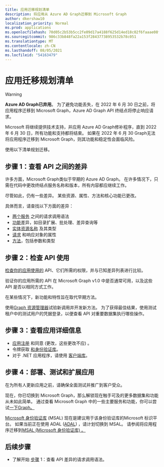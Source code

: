 ```yaml
---
title: 应用迁移规划清单
description: 将应用从 Azure AD Graph迁移到 Microsoft Graph
author: dkershaw10
localization_priority: Normal
ms.prod: applications
ms.openlocfilehash: 70d05c2b53b5cc2fe09d17a4188f625d14ed18c02f6faaae08f304eef083cea8
ms.sourcegitcommit: 986c33b848fa22a153f28437738953532b78c051
ms.translationtype: MT
ms.contentlocale: zh-CN
ms.lasthandoff: 08/05/2021
ms.locfileid: "54163479"
---
```

# <a name="app-migration-planning-checklist"></a>应用迁移规划清单

> [!WARNING]
> **Azure AD Graph已弃用**。 为了避免功能丢失，在 2022 年 6 月 30 日之前，将应用程序迁移到 Microsoft Graph，Azure AD Graph API 终结点将停止响应请求。
>
> Microsoft 将继续提供技术支持，并应用 Azure AD Graph修补程序，直到 2022 年 6 月 30 日，所有功能和支持都将结束。 如果在 2022 年 6 月 30 Graph无法将应用程序迁移到 Microsoft Graph，则其功能和稳定性会面临风险。

使用以下清单规划迁移。

## <a name="step-1-review-the-differences-between-the-apis"></a>步骤 1：查看 API 之间的差异

许多方面，Microsoft Graph类似于早期的 Azure AD Graph。 在许多情况下，只需在代码中更改终结点服务名称和版本，所有内容都应继续工作。

尽管如此，仍有一些差异。 某些资源、属性、方法和核心功能已更改。

具体而言，请查找以下方面的差异：

- [两个服务](migrate-azure-ad-graph-request-differences.md) 之间的请求调用语法
- [功能](migrate-azure-ad-graph-feature-differences.md)差异，如目录扩展、批处理、差异查询等
- [实体资源名称](migrate-azure-ad-graph-resource-differences.md) 及其类型
- [请求](migrate-azure-ad-graph-property-differences.md) 和响应对象的属性
- [方法](migrate-azure-ad-graph-method-differences.md)，包括参数和类型

## <a name="step-2-examine-api-use"></a>步骤 2：检查 API 使用

[检查你的应用使用的](migrate-azure-ad-graph-audit-api-use.md) API、它们所需的权限，并与已知差异列表进行比较。  

验证你的应用所需的 API 在 Microsoft Graph v1.0 中是否通常可用，以及这些 API 是否以相同方式工作。

在某些情况下，新功能和特性旨在取代早期方法。

使用[Graph 资源管理器](https://aka.ms/ge)试验新调用并开发新方法。 为了获得最佳结果，使用测试租户中的测试用户的凭据登录，以便查看 API 对重要数据集执行哪些操作。

## <a name="step-3-review-app-details"></a>步骤 3：查看应用详细信息

- [应用注册](migrate-azure-ad-graph-app-registration.md) 和同意 (更改，这些更改不应) 。
- 令牌获取 [和身份验证库](migrate-azure-ad-graph-authentication-library.md)。
- 对于 .NET 应用程序，请使用 [客户端库](migrate-azure-ad-graph-client-libraries.md)。

## <a name="step-4-deploy-test-and-extend-your-app"></a>步骤 4：部署、测试和扩展应用

在为所有人更新应用之前，请确保全面测试并推广到客户受众。

现在，你已切换到 Microsoft Graph，那么解锁现在触手可及的更多数据集和功能从未如此简单。 通过查看 Microsoft Graph 中的一些主要服务和功能，你可以尝试[一下Graph。](./overview-major-services.md)

[Microsoft 身份验证库](/azure/active-directory/develop/reference-v2-libraries) (MSAL) 现在是建议用于该身份验证库的Microsoft 标识平台。 如果当前正在使用 ADAL ([ADAL](/azure/active-directory/develop/active-directory-authentication-libraries)) ，请计划切换到 MSAL。 请参阅将应用程序迁移到[MSAL (Microsoft 身份验证库) 。 ](/azure/active-directory/develop/msal-migration)

## <a name="next-steps"></a>后续步骤

- 了解开始 [步骤](migrate-azure-ad-graph-request-differences.md) 1：查看 API 差异的请求调用语法。
